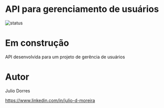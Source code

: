 # API para gerenciamento de usuários
![status](https://img.shields.io/badge/status-Em%20desenvolvimento-red)


# Em construção

API desenvolvida para um projeto de gerência de usuários


# Autor
Julio Dorres

https://www.linkedin.com/in/julio-d-moreira